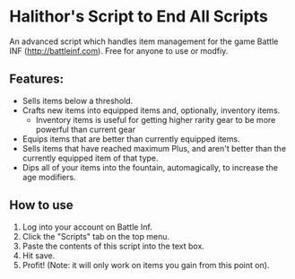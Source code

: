 # Halithor's Script to End All Scripts
An advanced script which handles item management for the game Battle INF (http://battleinf.com). Free for anyone to use or modfiy. 

## Features:
- Sells items below a threshold.
- Crafts new items into equipped items and, optionally, inventory items.
    + Inventory items is useful for getting higher rarity gear to be more powerful than current gear
- Equips items that are better than currently equipped items.
- Sells items that have reached maximum Plus, and aren't better than the currently equipped item of that type.
- Dips all of your items into the fountain, automagically, to increase the age modifiers.

## How to use
1. Log into your account on Battle Inf.
2. Click the "Scripts" tab on the top menu.
3. Paste the contents of this script into the text box.
4. Hit save.
5. Profit! (Note: it will only work on items you gain from this point on).
